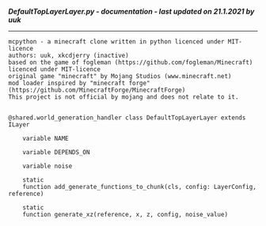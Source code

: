***DefaultTopLayerLayer.py - documentation - last updated on 21.1.2021 by uuk***
___

    mcpython - a minecraft clone written in python licenced under MIT-licence
    authors: uuk, xkcdjerry (inactive)
    based on the game of fogleman (https://github.com/fogleman/Minecraft) licenced under MIT-licence
    original game "minecraft" by Mojang Studios (www.minecraft.net)
    mod loader inspired by "minecraft forge" (https://github.com/MinecraftForge/MinecraftForge)
    This project is not official by mojang and does not relate to it.


    @shared.world_generation_handler class DefaultTopLayerLayer extends ILayer

        variable NAME

        variable DEPENDS_ON

        variable noise

        static
        function add_generate_functions_to_chunk(cls, config: LayerConfig, reference)

        static
        function generate_xz(reference, x, z, config, noise_value)